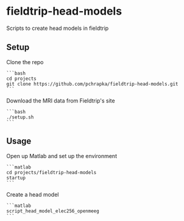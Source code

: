 # fieldtrip-head-models
Scripts to create head models in fieldtrip

## Setup

Clone the repo

	```bash
	cd projects
	git clone https://github.com/pchrapka/fieldtrip-head-models.git
	```

Download the MRI data from Fieldtrip's site

	```bash
	./setup.sh
	```
	
## Usage
	
Open up Matlab and set up the environment

	```matlab
	cd projects/fieldtrip-head-models
	startup
	```
	
Create a head model

	```matlab
	script_head_model_elec256_openmeeg
	```

